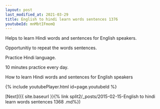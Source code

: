 ```yaml
---
layout: post
last_modified_at: 2021-03-29
title: English to hindi learn words sentences 1376 
youtubeId: mnMbtIFmomQ
---
```

 
 
Helps to learn Hindi words and sentences for English speakers.

Opportunitiy to repeat the words sentences. 

Practice Hindi language. 
 
10 minutes practice every day. 
 
How to learn Hindi words and sentences for English speakers 
 
{% include youtubePlayer.html id=page.youtubeId %}
 
 
[Next]({{ site.baseurl }}{% link  split2/_posts/2015-02-15-English to hindi learn words sentences 1368 .md%})
 
